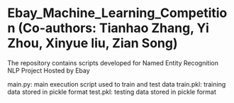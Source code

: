 # Ebay_Machine_Learning_Competition (Co-authors: Tianhao Zhang, Yi Zhou, Xinyue liu, Zian Song)
The repository contains scripts developed for Named Entity Recognition NLP Project Hosted by Ebay

main.py: main execution script used to train and test data
train.pkl: training data stored in pickle format
test.pkl: testing data stored in pickle format



